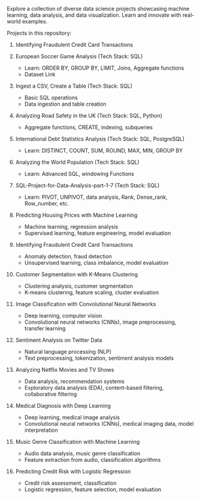 Explore a collection of diverse data science projects showcasing machine learning, data analysis, and data visualization. Learn and innovate with real-world examples. 

Projects in this repository:
1. Identifying Fraudulent Credit Card Transactions
2. European Soccer Game Analysis (Tech Stack: SQL)
   - Learn: ORDER BY, GROUP BY, LIMIT, Joins, Aggregate functions
   - Dataset Link

3. Ingest a CSV, Create a Table (Tech Stack: SQL)
   - Basic SQL operations
   - Data ingestion and table creation

4. Analyzing Road Safety in the UK (Tech Stack: SQL, Python)
   - Aggregate functions, CREATE, indexing, subqueries

5. International Debt Statistics Analysis (Tech Stack: SQL, PostgreSQL)
   - Learn: DISTINCT, COUNT, SUM, ROUND, MAX, MIN, GROUP BY

6. Analyzing the World Population (Tech Stack: SQL)
   - Learn: Advanced SQL, windowing Functions

7. SQL-Project-for-Data-Analysis-part-1-7 (Tech Stack: SQL)
   - Learn: PIVOT, UNPIVOT, data analysis, Rank, Dense_rank, Row_number, etc.

8. Predicting Housing Prices with Machine Learning
   - Machine learning, regression analysis
   - Supervised learning, feature engineering, model evaluation

10. Identifying Fraudulent Credit Card Transactions
    - Anomaly detection, fraud detection
    - Unsupervised learning, class imbalance, model evaluation

11. Customer Segmentation with K-Means Clustering
    - Clustering analysis, customer segmentation
    - K-means clustering, feature scaling, cluster evaluation

12. Image Classification with Convolutional Neural Networks
    - Deep learning, computer vision
    - Convolutional neural networks (CNNs), image preprocessing, transfer learning

13. Sentiment Analysis on Twitter Data
    - Natural language processing (NLP)
    - Text preprocessing, tokenization, sentiment analysis models

14. Analyzing Netflix Movies and TV Shows
    - Data analysis, recommendation systems
    - Exploratory data analysis (EDA), content-based filtering, collaborative filtering

15. Medical Diagnosis with Deep Learning
    - Deep learning, medical image analysis
    - Convolutional neural networks (CNNs), medical imaging data, model interpretation

16. Music Genre Classification with Machine Learning
    - Audio data analysis, music genre classification
    - Feature extraction from audio, classification algorithms

17. Predicting Credit Risk with Logistic Regression
    - Credit risk assessment, classification
    - Logistic regression, feature selection, model evaluation
